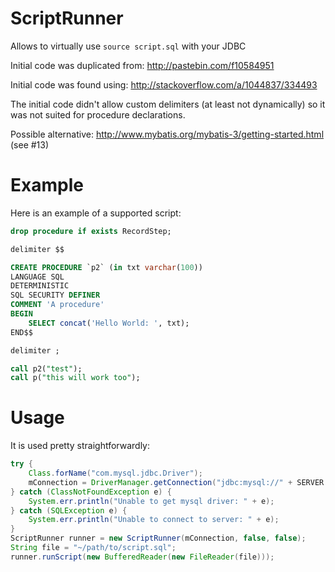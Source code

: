 # ScriptRunner
Allows to virtually use `source script.sql` with your JDBC 

Initial code was duplicated from: http://pastebin.com/f10584951

Initial code was found using: http://stackoverflow.com/a/1044837/334493

The initial code didn't allow custom delimiters (at least not dynamically) so it was not suited for procedure declarations.

Possible alternative: http://www.mybatis.org/mybatis-3/getting-started.html (see #13)

# Example

Here is an example of a supported script:

```sql
drop procedure if exists RecordStep;

delimiter $$

CREATE PROCEDURE `p2` (in txt varchar(100))
LANGUAGE SQL
DETERMINISTIC
SQL SECURITY DEFINER
COMMENT 'A procedure'
BEGIN
    SELECT concat('Hello World: ', txt);
END$$

delimiter ;

call p2("test");
call p("this will work too");
```

# Usage

It is used pretty straightforwardly:

```java
try {
    Class.forName("com.mysql.jdbc.Driver");
    mConnection = DriverManager.getConnection("jdbc:mysql://" + SERVER + "/" + DATABASE + "?" + "user=" + USER + "&password=" + PASSWORD);
} catch (ClassNotFoundException e) {
    System.err.println("Unable to get mysql driver: " + e);
} catch (SQLException e) {
    System.err.println("Unable to connect to server: " + e);
}
ScriptRunner runner = new ScriptRunner(mConnection, false, false);
String file = "~/path/to/script.sql";
runner.runScript(new BufferedReader(new FileReader(file)));
```

